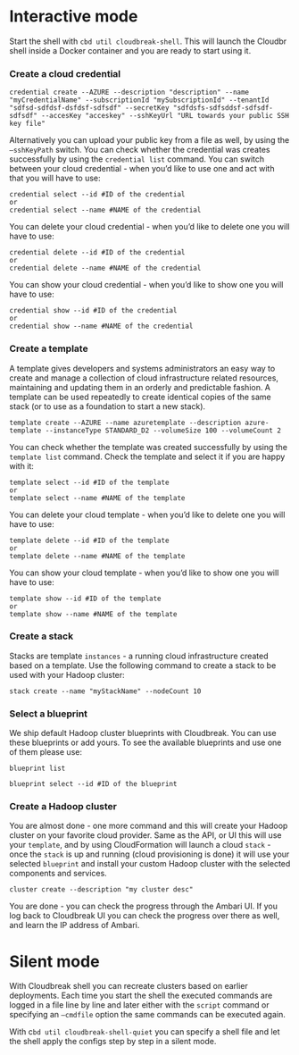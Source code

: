 # Interactive mode

Start the shell with `cbd util cloudbreak-shell`. This will launch the Cloudbr shell inside a Docker container and you are ready to start using it.

### Create a cloud credential

```
credential create --AZURE --description "description" --name "myCredentialName" --subscriptionId "mySubscriptionId" --tenantId "sdfsd-sdfdsf-dsfdsf-sdfsdf" --secretKey "sdfdsfs-sdfsddsf-sdfsdf-sdfsdf" --accesKey "acceskey" --sshKeyUrl "URL towards your public SSH key file"
```

Alternatively you can upload your public key from a file as well, by using the `—sshKeyPath` switch. You can check whether the credential was creates successfully by using the `credential list` command.
You can switch between your cloud credential - when you’d like to use one and act with that you will have to use:
```
credential select --id #ID of the credential
or
credential select --name #NAME of the credential
```

You can delete your cloud credential - when you’d like to delete one you will have to use:
```
credential delete --id #ID of the credential
or
credential delete --name #NAME of the credential
```

You can show your cloud credential - when you’d like to show one you will have to use:
```
credential show --id #ID of the credential
or
credential show --name #NAME of the credential
```

### Create a template

A template gives developers and systems administrators an easy way to create and manage a collection of cloud infrastructure related resources, maintaining and updating them in an orderly and predictable fashion. A template can be used repeatedly to create identical copies of the same stack (or to use as a foundation to start a new stack).

```
template create --AZURE --name azuretemplate --description azure-template --instanceType STANDARD_D2 --volumeSize 100 --volumeCount 2
```
You can check whether the template was created successfully by using the `template list` command.
Check the template and select it if you are happy with it:
```
template select --id #ID of the template
or
template select --name #NAME of the template
```

You can delete your cloud template - when you’d like to delete one you will have to use:
```
template delete --id #ID of the template
or
template delete --name #NAME of the template
```

You can show your cloud template - when you’d like to show one you will have to use:
```
template show --id #ID of the template
or
template show --name #NAME of the template
```

### Create a stack

Stacks are template `instances` - a running cloud infrastructure created based on a template. Use the following command to create a stack to be used with your Hadoop cluster:

```
stack create --name "myStackName" --nodeCount 10
```
### Select a blueprint

We ship default Hadoop cluster blueprints with Cloudbreak. You can use these blueprints or add yours. To see the available blueprints and use one of them please use:

```
blueprint list

blueprint select --id #ID of the blueprint
```
### Create a Hadoop cluster
You are almost done - one more command and this will create your Hadoop cluster on your favorite cloud provider. Same as the API, or UI this will use your `template`, and by using CloudFormation will launch a cloud `stack` - once the `stack` is up and running (cloud provisioning is done) it will use your selected `blueprint` and install your custom Hadoop cluster with the selected components and services.

```
cluster create --description "my cluster desc"
```
You are done - you can check the progress through the Ambari UI. If you log back to Cloudbreak UI you can check the progress over there as well, and learn the IP address of Ambari.

# Silent mode

With Cloudbreak shell you can recreate clusters based on earlier deployments. Each time you start the shell the executed commands are logged in a file line by line and later either with the `script` command or specifying an `—cmdfile` option the same commands can be executed again.

With c`bd util cloudbreak-shell-quiet` you can specify a shell file and let the shell apply the configs step by step in a silent mode.
